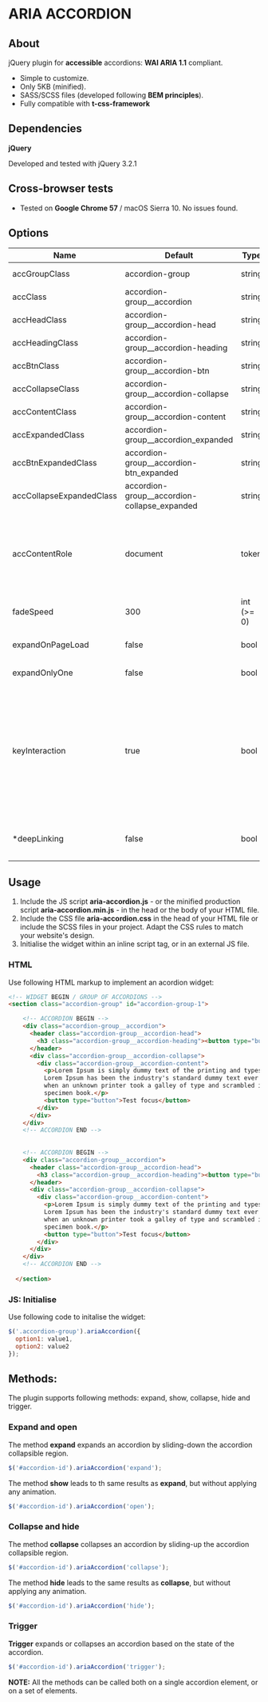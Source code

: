 # ARIA ACCORDION

## About

jQuery plugin for **accessible** accordions: **WAI ARIA 1.1** compliant.

* Simple to customize.
* Only 5KB (minified).
* SASS/SCSS files (developed following **BEM principles**).
* Fully compatible with **t-css-framework**

## Dependencies

**jQuery**

Developed and tested with jQuery 3.2.1

## Cross-browser tests

* Tested on **Google Chrome 57** / macOS Sierra 10. No issues found.

## Options

Name | Default | Type | Description
-----|---------|------|-------------
accGroupClass | accordion-group | string | Class of accordion group elements.
accClass | accordion-group__accordion | string | Class of single accordion elements.
accHeadClass | accordion-group__accordion-head | string | Class of accordion head region.
accHeadingClass | accordion-group__accordion-heading | string | Class of accordion heading elements.
accBtnClass | accordion-group__accordion-btn | string | Class of accordion buttons.
accCollapseClass | accordion-group__accordion-collapse | string | Class of accordion collapse regions.
accContentClass | accordion-group__accordion-content | string | Class of accordion content elements.
accExpandedClass | accordion-group__accordion_expanded | string | Class added to expanded accordions.
accBtnExpandedClass | accordion-group__accordion-btn_expanded | string | Class added to the button of an expanded accordion.
accCollapseExpandedClass | accordion-group__accordion-collapse_expanded | string | Class added to collapse region of an expanded accordion.
accContentRole | document | token | Role of accordion content. Accepted values: document, application. For more information see [https://www.w3.org/TR/wai-aria-1.1/](https://www.w3.org/TR/wai-aria-1.1/).
fadeSpeed | 300 | int (>= 0) | Duration of collapse/expand animations.
expandOnPageLoad | false | bool | Show or hide first accordion of group when page is first loaded.
expandOnlyOne | false | bool | Allow only one accordion to be expanded in a group.
keyInteraction | true | bool | Allow user to move focus with arrow keys and other shortcuts. For more information see [https://www.w3.org/TR/wai-aria-practices-1.1/#accordion](https://www.w3.org/TR/wai-aria-practices-1.1/#accordion). Do not set this option to false, except if you have a good reason to do so.
*deepLinking | false | bool | Enable deep linking and history states. **Important:** This feature is planned for future versions of the plugin

## Usage

1. Include the JS script **aria-accordion.js** - or the minified production script **aria-accordion.min.js** - in the head or the body of your HTML file.
2. Include the CSS file  **aria-accordion.css** in the head of your HTML file or include the SCSS files in your project. Adapt the CSS rules to match your website's design. 
3. Initialise the widget within an inline script tag, or in an external JS file.


### HTML

Use following HTML markup to implement an acordion widget:

```html
<!-- WIDGET BEGIN / GROUP OF ACCORDIONS -->
<section class="accordion-group" id="accordion-group-1">

    <!-- ACCORDION BEGIN -->
    <div class="accordion-group__accordion">
      <header class="accordion-group__accordion-head">
        <h3 class="accordion-group__accordion-heading"><button type="button" class="accordion-group__accordion-btn">Accordion 1 <span>Expand/Close</span></button></h3>
      </header>
      <div class="accordion-group__accordion-collapse">
        <div class="accordion-group__accordion-content">
          <p>Lorem Ipsum is simply dummy text of the printing and typesetting industry. 
          Lorem Ipsum has been the industry's standard dummy text ever since the 1500s,
          when an unknown printer took a galley of type and scrambled it to make a type 
          specimen book.</p>
          <button type="button">Test focus</button>
        </div>
      </div>
    </div>
    <!-- ACCORDION END -->
    
    
    <!-- ACCORDION BEGIN -->
    <div class="accordion-group__accordion">
      <header class="accordion-group__accordion-head">
        <h3 class="accordion-group__accordion-heading"><button type="button" class="accordion-group__accordion-btn">Accordion 1 <span>Expand/Close</span></button></h3>
      </header>
      <div class="accordion-group__accordion-collapse">
        <div class="accordion-group__accordion-content">
          <p>Lorem Ipsum is simply dummy text of the printing and typesetting industry. 
          Lorem Ipsum has been the industry's standard dummy text ever since the 1500s,
          when an unknown printer took a galley of type and scrambled it to make a type 
          specimen book.</p>
          <button type="button">Test focus</button>
        </div>
      </div>
    </div>
    <!-- ACCORDION END -->
    
  </section>
```

### JS: Initialise

Use following code to initalise the widget:

```javascript
$('.accordion-group').ariaAccordion({
  option1: value1,
  option2: value2
});
```

## Methods:

The plugin supports following methods: expand, show, collapse, hide and trigger.

### Expand and open

The method **expand** expands an accordion by sliding-down the accordion collapsible region.

````javascript
$('#accordion-id').ariaAccordion('expand');
````

The method **show** leads to th same results as **expand**, but without applying any animation.

````javascript
$('#accordion-id').ariaAccordion('open');
````

### Collapse and hide

The method **collapse** collapses an accordion by sliding-up the accordion collapsible region.

````javascript
$('#accordion-id').ariaAccordion('collapse');
````

The method **hide** leads to the same results as **collapse**, but without applying any animation.

````javascript
$('#accordion-id').ariaAccordion('hide');
````


### Trigger

**Trigger** expands or collapses an accordion based on the state of the accordion.

````javascript
$('#accordion-id').ariaAccordion('trigger');
````

**NOTE:** All the methods can be called both on a single accordion element, or on a set of elements.
